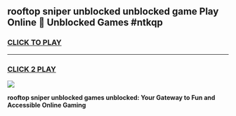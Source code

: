 
## rooftop sniper unblocked unblocked game Play Online 👋 Unblocked Games #ntkqp
<h3>
<a href="https://premium.freeplayer.one?title=rooftop_sniper_unblocked&ref=21F">CLICK TO PLAY</a></h3>
<hr>

<h3>
<a href="https://premium.freeplayer.one?title=rooftop_sniper_unblocked&ref=21F">CLICK 2 PLAY</a>
  
</h3>

<a href="https://premium.freeplayer.one?title=rooftop_sniper_unblocked&ref=21F/"><img src="https://clearcache.store/games.png"></a>


**rooftop sniper unblocked games unblocked: Your Gateway to Fun and Accessible Online Gaming**
